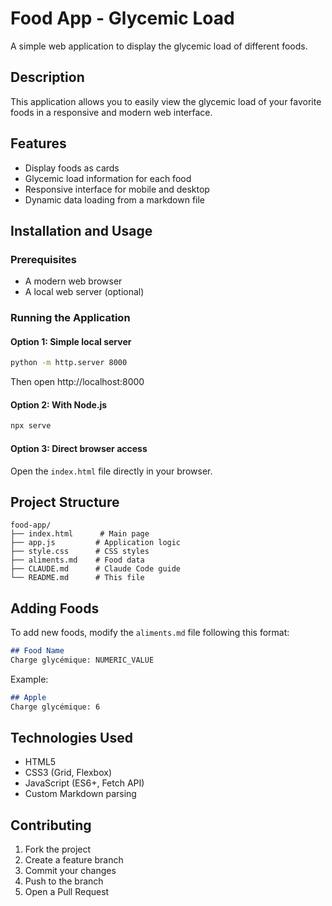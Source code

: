 # Food App - Glycemic Load

A simple web application to display the glycemic load of different foods.

## Description

This application allows you to easily view the glycemic load of your favorite foods in a responsive and modern web interface.

## Features

- Display foods as cards
- Glycemic load information for each food
- Responsive interface for mobile and desktop
- Dynamic data loading from a markdown file

## Installation and Usage

### Prerequisites
- A modern web browser
- A local web server (optional)

### Running the Application

#### Option 1: Simple local server
```bash
python -m http.server 8000
```
Then open http://localhost:8000

#### Option 2: With Node.js
```bash
npx serve
```

#### Option 3: Direct browser access
Open the `index.html` file directly in your browser.

## Project Structure

```
food-app/
├── index.html      # Main page
├── app.js         # Application logic
├── style.css      # CSS styles
├── aliments.md    # Food data
├── CLAUDE.md      # Claude Code guide
└── README.md      # This file
```

## Adding Foods

To add new foods, modify the `aliments.md` file following this format:

```markdown
## Food Name
Charge glycémique: NUMERIC_VALUE
```

Example:
```markdown
## Apple
Charge glycémique: 6
```

## Technologies Used

- HTML5
- CSS3 (Grid, Flexbox)
- JavaScript (ES6+, Fetch API)
- Custom Markdown parsing

## Contributing

1. Fork the project
2. Create a feature branch
3. Commit your changes
4. Push to the branch
5. Open a Pull Request